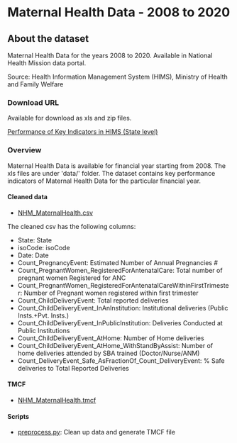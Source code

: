 # Maternal Health Data - 2008 to 2020
        
## About the dataset
Maternal Health Data for the years 2008 to 2020. Available in National Health Mission data portal.

Source: Health Information Management System (HIMS), Ministry of Health and Family Welfare

### Download URL
Available for download as xls and zip files.

[Performance of Key Indicators in HIMS (State level)](https://nrhm-mis.nic.in/hmisreports/frmstandard_reports.aspx)

### Overview
Maternal Health Data is available for financial year starting from 2008. The xls files are under 'data/' folder.
The dataset contains key performance indicators of Maternal Health Data for the particular financial year. 

#### Cleaned data
- [NHM_MaternalHealth.csv](NHM_MaternalHealth.csv)

The cleaned csv has the following columns:

- State: State
- isoCode: isoCode
- Date: Date
- Count_PregnancyEvent: Estimated Number of Annual Pregnancies #
- Count_PregnantWomen_RegisteredForAntenatalCare: Total number of pregnant women Registered for ANC
- Count_PregnantWomen_RegisteredForAntenatalCareWithinFirstTrimester: Number of Pregnant women registered within first trimester
- Count_ChildDeliveryEvent: Total reported deliveries
- Count_ChildDeliveryEvent_InAnInstitution: Institutional deliveries (Public Insts.+Pvt. Insts.)
- Count_ChildDeliveryEvent_InPublicInstitution: Deliveries Conducted at Public Institutions
- Count_ChildDeliveryEvent_AtHome: Number of Home deliveries
- Count_ChildDeliveryEvent_AtHome_WithStandByAssist: Number of home deliveries attended by SBA trained (Doctor/Nurse/ANM)
- Count_DeliveryEvent_Safe_AsFractionOf_Count_DeliveryEvent: % Safe deliveries to Total Reported Deliveries

#### TMCF
- [NHM_MaternalHealth.tmcf](NHM_MaternalHealth.tmcf)

#### Scripts
- [preprocess.py](preprocess.py): Clean up data and generate TMCF file
        